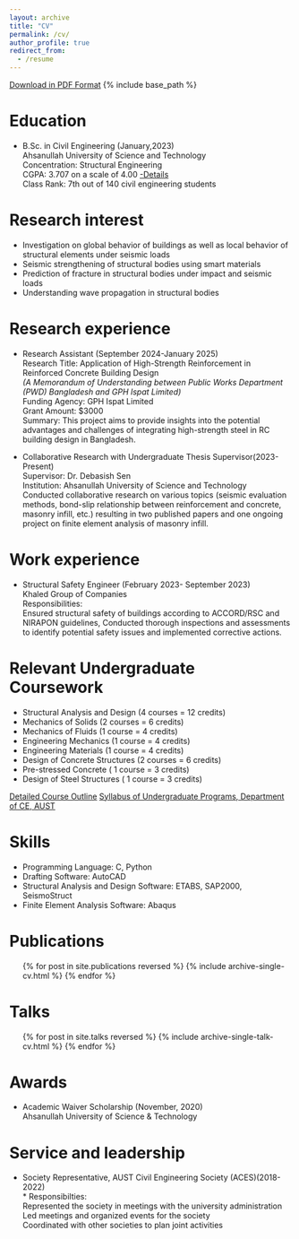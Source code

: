 ```yaml
---
layout: archive
title: "CV"
permalink: /cv/
author_profile: true
redirect_from:
  - /resume
---
```

[Download in PDF Format](https://drive.google.com/file/d/15e9MTSfxkNtSKGl-rE_caBZalRpMs13T/view?usp=sharing)
{% include base_path %}

Education
======

* B.Sc. in Civil Engineering (January,2023)<br>
    Ahsanullah University of Science and Technology<br>
    Concentration: Structural Engineering<br>
    CGPA: 3.707 on a scale of 4.00 [-Details](https://drive.google.com/file/d/14Dq5vBtmrEPv0bwcRh4kC7Cz_ea_bDvl/view?usp=sharing)<br>
    Class Rank: 7th out of 140 civil engineering students

Research interest
======
* Investigation on global behavior of buildings as well as local behavior of structural elements under seismic loads
* Seismic strengthening of structural bodies using smart materials
* Prediction of fracture in structural bodies under impact and seismic loads
* Understanding wave propagation in structural bodies


Research experience
======
* Research Assistant (September 2024-January 2025)<br>
    Research Title: Application of High-Strength Reinforcement in Reinforced Concrete Building Design
     <br><i>(A Memorandum of Understanding between Public Works Department (PWD) Bangladesh and GPH Ispat Limited)</i><br>
      Funding Agency: GPH Ispat Limited<br>
      Grant Amount: $3000<br>
      Summary: This project aims to provide insights into the potential advantages and challenges of integrating high-strength steel in RC building design in Bangladesh.

* Collaborative Research with Undergraduate Thesis Supervisor(2023-Present)<br>
     Supervisor: Dr. Debasish Sen<br>
     Institution: Ahsanullah University of Science and Technology<br>
     Conducted collaborative research on various topics (seismic evaluation methods, bond-slip relationship between reinforcement and concrete, masonry infill, etc.) resulting in two published papers and one ongoing project on finite element analysis of masonry infill.
  
Work experience
======

* Structural Safety Engineer (February 2023- September 2023)<br>
    Khaled Group of Companies<br>
    Responsibilities:<br>
    Ensured structural safety of buildings according to ACCORD/RSC and NIRAPON guidelines, Conducted thorough inspections and assessments to identify potential safety issues and implemented corrective actions.

Relevant Undergraduate Coursework
======  
* Structural Analysis and Design (4 courses = 12 credits)
* Mechanics of Solids (2 courses = 6 credits)
* Mechanics of Fluids (1 course = 4 credits)
* Engineering Mechanics (1 course = 4 credits)
* Engineering Materials (1 course = 4 credits)
* Design of Concrete Structures (2 courses = 6 credits)
* Pre-stressed Concrete ( 1 course = 3 credits)
* Design of Steel Structures ( 1 course = 3 credits)


[Detailed Course Outline](https://drive.google.com/file/d/1Oyg3fULjWH04uyWOKbu22IzA_J5l3ZhT/view?usp=sharing)
    [Syllabus of Undergraduate Programs, Department of CE, AUST](https://www.aust.edu/ce/syllabus)


Skills
======
* Programming Language: C, Python
* Drafting Software: AutoCAD
* Structural Analysis and Design Software: ETABS, SAP2000, SeismoStruct
* Finite Element Analysis Software: Abaqus

Publications
======
  <ul>{% for post in site.publications reversed %}
    {% include archive-single-cv.html %}
  {% endfor %}</ul>
  
Talks
======
  <ul>{% for post in site.talks reversed %}
    {% include archive-single-talk-cv.html  %}
  {% endfor %}</ul>

Awards
======
* Academic Waiver Scholarship (November, 2020)
    <br>Ahsanullah University of Science & Technology

Service and leadership
======
* Society Representative, AUST Civil Engineering Society (ACES)(2018-2022)<br>
      * Responsibilties:<br>
          Represented the society in meetings with the university administration<br>
          Led meetings and organized events for the society<br>
          Coordinated with other societies to plan joint activities

